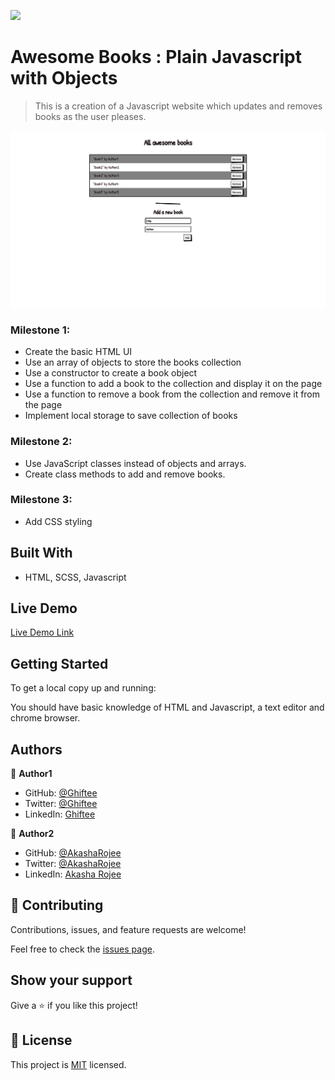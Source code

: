 
![](https://camo.githubusercontent.com/8a4ae3fb98faf74ddf78a6677ceaa6e8872f7f340f569b7c5e1aa9bcc4061d95/68747470733a2f2f696d672e736869656c64732e696f2f62616467652f4d6963726f76657273652d626c756576696f6c6574)

# Awesome Books : Plain Javascript with Objects

> This is a creation of a Javascript website which updates and removes books as the user pleases. 

![screenshot](images/desktop-screenshot.png)

### Milestone 1:

- Create the basic HTML UI
- Use an array of objects to store the books collection
- Use a constructor to create a book object
- Use a function to add a book to the collection and display it on the page
- Use a function to remove a book from the collection and remove it from the page
- Implement local storage to save collection of books

### Milestone 2:

- Use JavaScript classes instead of objects and arrays.
- Create class methods to add and remove books.

### Milestone 3:

- Add CSS styling

## Built With

- HTML, SCSS, Javascript

## Live Demo

[Live Demo Link](https://ghiftee.github.io/awesome-books/)

## Getting Started

To get a local copy up and running:

You should have basic knowledge of HTML and Javascript, a text editor and chrome browser.

## Authors

👤 **Author1**

- GitHub: [@Ghiftee](https://github.com/ghiftee)
- Twitter: [@Ghiftee](https://twitter.com/ghiftee)
- LinkedIn: [Ghiftee](https://linkedin.com/in/giftuwhubetine)

👤 **Author2**

- GitHub: [@AkashaRojee](https://github.com/akasharojee)
- Twitter: [@AkashaRojee](https://twitter.com/akasharojee)
- LinkedIn: [Akasha Rojee](https://linkedin.com/in/akasharojee)

## 🤝 Contributing

Contributions, issues, and feature requests are welcome!

Feel free to check the [issues page](../../issues/).

## Show your support

Give a ⭐️ if you like this project!

## 📝 License

This project is [MIT](./MIT.md) licensed.